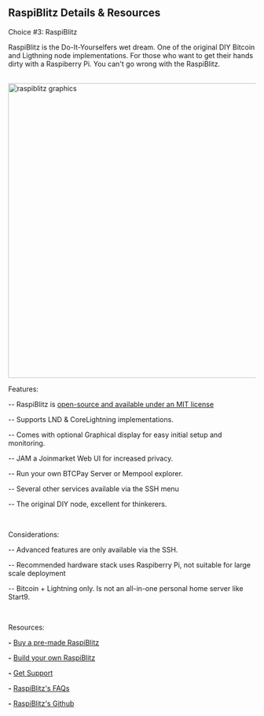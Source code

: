 ## RaspiBlitz Details & Resources 

<p class="text-lg pb-4 font-semibold">Choice #3: RaspiBlitz</p>

RaspiBlitz is the Do-It-Yourselfers wet dream. One of the original DIY Bitcoin and Ligthning node implementations.
For those who want to get their hands dirty with a Raspiberry Pi. You can't go wrong with the RaspiBlitz.

<br>

<a href="./../../../raspiblitz_graphics.jpg" target="_blank">
    <img id="raspiblitz" src="./../../../raspiblitz_graphics.jpg" alt="raspiblitz graphics" width="600"/> 
</a>

<br>

<p class="text-lg pb-2 font-semibold">Features:</p>

-- RaspiBlitz is <a class="text-[#8cb4ff] underline-offset-auto font-semibold" href="https://github.com/fusion44/raspiblitz/blob/dev/LICENSE" target="_blank">open-source and available under an MIT license</a>

-- Supports LND & CoreLightning implementations.

-- Comes with optional Graphical display for easy initial setup and monitoring.

-- JAM a Joinmarket Web UI for increased privacy.

-- Run your own BTCPay Server or Mempool explorer.  

-- Several other services available via the SSH menu

-- The original DIY node, excellent for thinkerers.

 
<br>

<p class="text-lg pb-2 font-semibold">Considerations:</p>

-- Advanced features are only available via the SSH.

-- Recommended hardware stack uses Raspiberry Pi, not suitable for large scale deployment

-- Bitcoin + Lightning only. Is not an all-in-one personal home server like Start9.

<br>

<p class="text-lg pb-2 font-semibold">Resources:</p>

**\-** <a class="text-[#8cb4ff] underline-offset-auto font-semibold" href="https://shop.fulmo.org/" target="_blank">Buy a pre-made RaspiBlitz</a>

**\-** <a class="text-[#8cb4ff] underline-offset-auto font-semibold" href="https://docs.raspiblitz.org/docs/intro/" target="_blank">Build your own RaspiBlitz</a>

**\-** <a class="text-[#8cb4ff] underline-offset-auto font-semibold" href="https://docs.raspiblitz.org/docs/category/community-resources" target="_blank">Get Support</a>

**\-** <a class="text-[#8cb4ff] underline-offset-auto font-semibold" href="https://docs.raspiblitz.org/docs/category/faqs" target="_blank">RaspiBlitz's FAQs</a>

**\-** <a class="text-[#8cb4ff] underline-offset-auto font-semibold" href="https://github.com/raspiblitz/raspiblitz?tab=readme-ov-file" target="_blank">RaspiBlitz's Github</a>

